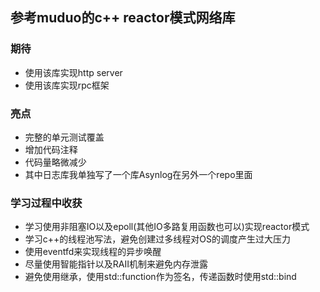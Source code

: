 ## 参考muduo的c++ reactor模式网络库

### 期待

* 使用该库实现http server
* 使用该库实现rpc框架

### 亮点

* 完整的单元测试覆盖
* 增加代码注释
* 代码量略微减少
* 其中日志库我单独写了一个库Asynlog在另外一个repo里面

### 学习过程中收获

* 学习使用非阻塞IO以及epoll(其他IO多路复用函数也可以)实现reactor模式
* 学习c++的线程池写法，避免创建过多线程对OS的调度产生过大压力
* 使用eventfd来实现线程的异步唤醒
* 尽量使用智能指针以及RAII机制来避免内存泄露
* 避免使用继承，使用std::function作为签名，传递函数时使用std::bind
